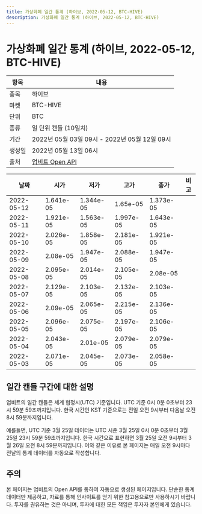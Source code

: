 ```yaml
---
title: 가상화폐 일간 통계 (하이브, 2022-05-12, BTC-HIVE)
description: 가상화폐 일간 통계 (하이브, 2022-05-12, BTC-HIVE)
---
```



가상화폐 일간 통계 (하이브, 2022-05-12, BTC-HIVE)
===

|항목|내용|
|--|--|
|종목|하이브|
|마켓|BTC-HIVE|
|단위|BTC|
|종류|일 단위 캔들 (10일치)|
|기간|2022년 05월 03일 09시 - 2022년 05월 12일 09시|
|생성일|2022년 05월 13일 06시|
|출처|[업비트 Open API](https://docs.upbit.com)|


|날짜|시가|저가|고가|종가|비고|
|--|--|--|--|--|--|
|2022-05-12|1.641e-05|1.344e-05|1.65e-05|1.373e-05|    |
|2022-05-11|1.921e-05|1.563e-05|1.997e-05|1.643e-05|    |
|2022-05-10|2.026e-05|1.858e-05|2.181e-05|1.921e-05|    |
|2022-05-09|2.08e-05|1.947e-05|2.088e-05|1.947e-05|    |
|2022-05-08|2.095e-05|2.014e-05|2.105e-05|2.08e-05|    |
|2022-05-07|2.129e-05|2.103e-05|2.132e-05|2.103e-05|    |
|2022-05-06|2.09e-05|2.065e-05|2.215e-05|2.136e-05|    |
|2022-05-05|2.096e-05|2.075e-05|2.197e-05|2.106e-05|    |
|2022-05-04|2.043e-05|2.01e-05|2.079e-05|2.079e-05|    |
|2022-05-03|2.071e-05|2.045e-05|2.073e-05|2.058e-05|    |


일간 캔들 구간에 대한 설명
---


업비트의 일간 캔들은 세계 협정시(UTC) 기준입니다. 
UTC 기준 0시 0분 0초부터 23시 59분 59초까지입니다. 
한국 시간인 KST 기준으로는 전일 오전 9시부터 다음날 오전 8시 59분까지입니다. 


예를들면, UTC 기준 3월 25일 데이터는 UTC 시준 3월 25일 0시 0분 0초부터 3월 25일 23시 59분 59초까지입니다. 
한국 시간으로 표현하면 3월 25일 오전 9시부터 3월 26일 오전 8시 59분까지입니다. 
이와 같은 이유로 본 페이지는 매일 오전 9시마다 전날의 통계 데이터를 자동으로 작성합니다. 


주의
---


본 페이지는 업비트의 Open API를 통하여 자동으로 생성된 페이지입니다. 
단순한 통계 데이터만 제공하고, 자료를 통해 인사이트를 얻기 위한 참고용으로만 사용하시기 바랍니다. 
투자를 권유하는 것은 아니며, 투자에 대한 모든 책임은 투자자 본인에게 있습니다. 
